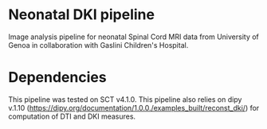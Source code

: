 # Neonatal DKI pipeline 
Image analysis pipeline for neonatal Spinal Cord MRI data from University of Genoa in collaboration with Gaslini Children's Hospital.
# Dependencies 
This pipeline was tested on SCT v4.1.0. This pipeline also relies on dipy v.1.10 (https://dipy.org/documentation/1.0.0./examples_built/reconst_dki/) for computation of DTI and DKI measures.
